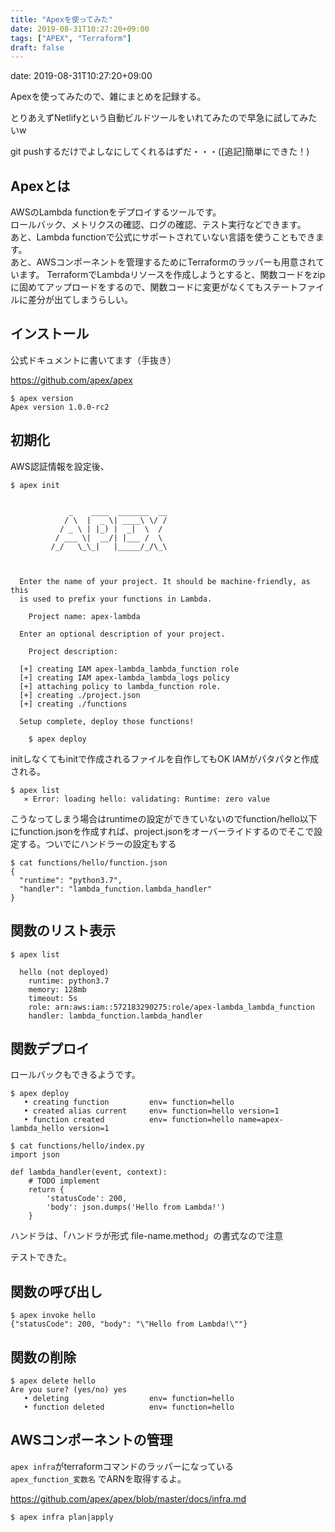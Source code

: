 ```yaml
---
title: "Apexを使ってみた"
date: 2019-08-31T10:27:20+09:00
tags: ["APEX", "Terraform"]
draft: false
---
```


date: 2019-08-31T10:27:20+09:00

Apexを使ってみたので、雑にまとめを記録する。

とりあえずNetlifyという自動ビルドツールをいれてみたので早急に試してみたいw

git pushするだけでよしなにしてくれるはずだ・・・([追記]簡単にできた！)

## Apexとは
AWSのLambda functionをデプロイするツールです。  
ロールバック、メトリクスの確認、ログの確認、テスト実行などできます。  
あと、Lambda functionで公式にサポートされていない言語を使うこともできます。  
あと、AWSコンポーネントを管理するためにTerraformのラッパーも用意されています。
TerraformでLambdaリソースを作成しようとすると、関数コードをzipに固めてアップロードをするので、関数コードに変更がなくてもステートファイルに差分が出てしまうらしい。

## インストール
公式ドキュメントに書いてます（手抜き）

https://github.com/apex/apex

```
$ apex version
Apex version 1.0.0-rc2
```

## 初期化

AWS認証情報を設定後、

```
$ apex init


             _    ____  _______  __
            / \  |  _ \| ____\ \/ /
           / _ \ | |_) |  _|  \  /
          / ___ \|  __/| |___ /  \
         /_/   \_\_|   |_____/_/\_\



  Enter the name of your project. It should be machine-friendly, as this
  is used to prefix your functions in Lambda.

    Project name: apex-lambda

  Enter an optional description of your project.

    Project description:

  [+] creating IAM apex-lambda_lambda_function role
  [+] creating IAM apex-lambda_lambda_logs policy
  [+] attaching policy to lambda_function role.
  [+] creating ./project.json
  [+] creating ./functions

  Setup complete, deploy those functions!

    $ apex deploy
```

initしなくてもinitで作成されるファイルを自作してもOK
IAMがパタパタと作成される。

```
$ apex list
   ⨯ Error: loading hello: validating: Runtime: zero value
```
こうなってしまう場合はruntimeの設定ができていないのでfunction/hello以下にfunction.jsonを作成すれば、project.jsonをオーバーライドするのでそこで設定する。ついでにハンドラーの設定もする

```
$ cat functions/hello/function.json
{
  "runtime": "python3.7",
  "handler": "lambda_function.lambda_handler"
}
```

## 関数のリスト表示

```
$ apex list

  hello (not deployed)
    runtime: python3.7
    memory: 128mb
    timeout: 5s
    role: arn:aws:iam::572183290275:role/apex-lambda_lambda_function
    handler: lambda_function.lambda_handler

```

## 関数デプロイ
ロールバックもできるようです。

```
$ apex deploy
   • creating function         env= function=hello
   • created alias current     env= function=hello version=1
   • function created          env= function=hello name=apex-lambda_hello version=1
```

```
$ cat functions/hello/index.py
import json

def lambda_handler(event, context):
    # TODO implement
    return {
        'statusCode': 200,
        'body': json.dumps('Hello from Lambda!')
    }

```

ハンドラは、「ハンドラが形式 file-name.method」の書式なので注意

テストできた。

## 関数の呼び出し
```
$ apex invoke hello
{"statusCode": 200, "body": "\"Hello from Lambda!\""}
```

## 関数の削除
```
$ apex delete hello
Are you sure? (yes/no) yes
   • deleting                  env= function=hello
   • function deleted          env= function=hello
```

## AWSコンポーネントの管理

`apex infra`がterraformコマンドのラッパーになっている  
`apex_function_変数名` でARNを取得するよ。  

https://github.com/apex/apex/blob/master/docs/infra.md

```
$ apex infra plan|apply
```

